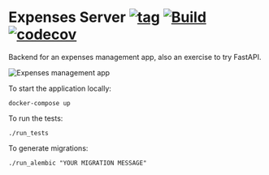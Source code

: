 # Expenses Server [![tag](https://img.shields.io/github/tag/namelivia/expenses-server.svg)](https://github.com/namelivia/expenses-server/releases) [![Build](https://github.com/namelivia/expenses-server/workflows/Build/badge.svg)](https://github.com/namelivia/expenses-server/actions?query=workflow%3ABuild) [![codecov](https://codecov.io/gh/namelivia/expenses-server/branch/master/graph/badge.svg)](https://codecov.io/gh/namelivia/expenses-server)

Backend for an expenses management app, also an exercise to try FastAPI.

![Expenses management app](https://user-images.githubusercontent.com/1571416/109543282-6154e900-7ac6-11eb-8593-c21058a55dda.png)

To start the application locally:

```
docker-compose up
```



To run the tests:
```
./run_tests
```

To generate migrations:
```
./run_alembic "YOUR MIGRATION MESSAGE"
```
